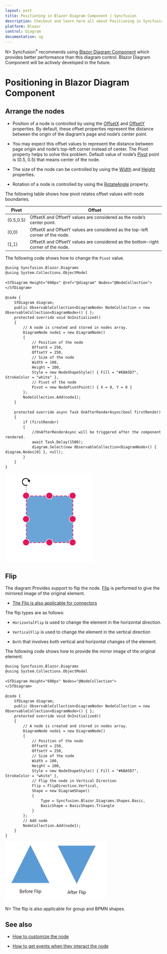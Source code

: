 ```yaml
---
layout: post
title: Positioning in Blazor Diagram Component | Syncfusion
description: Checkout and learn here all about Positioning in Syncfusion Blazor Diagram component and much more details.
platform: Blazor
control: Diagram
documentation: ug
---
```


N> Syncfusion<sup style="font-size:70%">&reg;</sup> recommends using [Blazor Diagram Component](https://blazor.syncfusion.com/documentation/diagram/getting-started) which provides better performance than this diagram control. Blazor Diagram Component will be actively developed in the future.

# Positioning in Blazor Diagram Component

## Arrange the nodes

* Position of a node is controlled by using the [OffsetX](https://help.syncfusion.com/cr/blazor/Syncfusion.Blazor.Diagrams.DiagramNode.html#Syncfusion_Blazor_Diagrams_DiagramNode_OffsetX) and [OffsetY](https://help.syncfusion.com/cr/blazor/Syncfusion.Blazor.Diagrams.DiagramNode.html#Syncfusion_Blazor_Diagrams_DiagramNode_OffsetY) properties. By default, these offset properties represent the distance between the origin of the diagram’s page and node’s center point.

* You may expect this offset values to represent the distance between page origin and node’s top-left corner instead of center. The Pivot property helps to solve this problem. Default value of node’s [Pivot](https://help.syncfusion.com/cr/blazor/Syncfusion.Blazor.Diagrams.DiagramNode.html#Syncfusion_Blazor_Diagrams_DiagramNode_Pivot) point is (0.5, 0.5) that means center of the node.

* The size of the node can be controlled by using the [Width](https://help.syncfusion.com/cr/blazor/Syncfusion.Blazor.Diagrams.DiagramNode.html#Syncfusion_Blazor_Diagrams_DiagramNode_Width) and [Height](https://help.syncfusion.com/cr/blazor/Syncfusion.Blazor.Diagrams.DiagramNode.html#Syncfusion_Blazor_Diagrams_DiagramNode_Height) properties.

* Rotation of a node is controlled by using the [RotateAngle](https://help.syncfusion.com/cr/blazor/Syncfusion.Blazor.Diagrams.DiagramNode.html#Syncfusion_Blazor_Diagrams_DiagramNode_RotateAngle) property.

The following table shows how pivot relates offset values with node boundaries.

| Pivot | Offset |
|-------- | -------- |
| (0.5,0.5)| OffsetX and OffsetY values are considered as the node’s center point. |
| (0,0) | OffsetX and OffsetY values are considered as the top-left corner of the node. |
| (1,1) | OffsetX and OffsetY values are considered as the bottom-right corner of the node. |

The following code shows how to change the `Pivot` value.

```cshtml
@using Syncfusion.Blazor.Diagrams
@using System.Collections.ObjectModel

<SfDiagram Height="600px" @ref="@diagram" Nodes="@NodeCollection">
</SfDiagram>

@code {
    SfDiagram diagram;
    public ObservableCollection<DiagramNode> NodeCollection = new ObservableCollection<DiagramNode>() { };
    protected override void OnInitialized()
    {
        // A node is created and stored in nodes array.
        DiagramNode node1 = new DiagramNode()
        {
            // Position of the node
            OffsetX = 250,
            OffsetY = 250,
            // Size of the node
            Width = 100,
            Height = 100,
            Style = new NodeShapeStyle() { Fill = "#6BA5D7", StrokeColor = "white" },
            // Pivot of the node
            Pivot = new NodePivotPoint() { X = 0, Y = 0 }
        };
        NodeCollection.Add(node1);
    }

    protected override async Task OnAfterRenderAsync(bool firstRender)
    {
        if (firstRender)
        {
            //OnAfterRenderAsync will be triggered after the component rendered.
            await Task.Delay(1500);
            diagram.Select(new ObservableCollection<DiagramNode>() { diagram.Nodes[0] }, null);
        }
    }
}
```

![Node Pivot](../images/node_pivot.png)

## Flip

The diagram Provides support to flip the node. [Flip](https://help.syncfusion.com/cr/blazor/Syncfusion.Blazor.Diagrams.DiagramNode.html#Syncfusion_Blazor_Diagrams_DiagramNode_Flip) is performed to give the mirrored image of the original element.

* [The Flip is also applicable for connectors](./flip)

The flip types are as follows:

* `HorizontalFlip` is used to change the element in the horizontal direction.

* `VerticalFlip` is used to change the element in the vertical direction

* `Both` that involves both vertical and horizontal changes of the element.

The following code shows how to provide the mirror image of the original element.

```cshtml
@using Syncfusion.Blazor.Diagrams
@using System.Collections.ObjectModel

<SfDiagram Height="600px" Nodes="@NodeCollection">
</SfDiagram>

@code {
    SfDiagram diagram;
    public ObservableCollection<DiagramNode> NodeCollection = new ObservableCollection<DiagramNode>() { };
    protected override void OnInitialized()
    {
        // A node is created and stored in nodes array.
        DiagramNode node1 = new DiagramNode()
        {
            // Position of the node
            OffsetX = 250,
            OffsetY = 250,
            // Size of the node
            Width = 100,
            Height = 100,
            Style = new NodeShapeStyle() { Fill = "#6BA5D7", StrokeColor = "white" },
            // Flip the node in Vertical Direction
            Flip = FlipDirection.Vertical,
            Shape = new DiagramShape()
            {
                Type = Syncfusion.Blazor.Diagrams.Shapes.Basic,
                BasicShape = BasicShapes.Triangle
            }
        };
        // Add node
        NodeCollection.Add(node1);
    }
}
```

![Node Flip](../images/Vertical_Flip.png)

N> The flip is also applicable for group and BPMN shapes.

## See also

* [How to customize the node](./appearance)

* [How to get events when they interact the node](./events)
